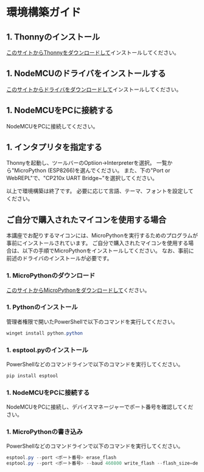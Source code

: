 # 環境構築ガイド

## 1. Thonnyのインストール
[このサイトからThonnyをダウンロードして](https://thonny.org/)インストールしてください。

## 1. NodeMCUのドライバをインストールする
[このサイトからドライバをダウンロードして](https://www.silabs.com/products/development-tools/software/usb-to-uart-bridge-vcp-drivers)インストールしてください。

## 1. NodeMCUをPCに接続する
NodeMCUをPCに接続してください。

## 1. インタプリタを指定する
Thonnyを起動し、ツールバーのOptiion→Interpreterを選択。
一覧から"MicroPython (ESP8266)を選んでください。
また、下の"Port or WebREPL"で、"CP210x UART Bridge~"を選択してください。

以上で環境構築は終了です。
必要に応じて言語、テーマ、フォントを設定してください。


## ご自分で購入されたマイコンを使用する場合
本講座でお配りするマイコンには、MicroPythonを実行するためのプログラムが事前にインストールされています。
ご自分で購入されたマイコンを使用する場合は、以下の手順でMicroPythonをインストールしてください。
なお、事前に前述のドライバのインストールが必要です。

### 1. MicroPythonのダウンロード
[このサイトからMicroPythonをダウンロードして](https://micropython.org/download/esp8266/)ください。

### 1. Pythonのインストール
管理者権限で開いたPowerShellで以下のコマンドを実行してください。
```PowerShell
winget install python.python
```

### 1. esptool.pyのインストール
PowerShellなどのコマンドラインで以下のコマンドを実行してください。
```PowerShell
pip install esptool
```

### 1. NodeMCUをPCに接続する
NodeMCUをPCに接続し、デバイスマネージャーでポート番号を確認してください。

### 1. MicroPythonの書き込み
PowerShellなどのコマンドラインで以下のコマンドを実行してください。
```PowerShell
esptool.py --port <ポート番号> erase_flash
esptool.py --port <ポート番号> --baud 460800 write_flash --flash_size=detect 0 <MicroPythonの.binファイル>
```